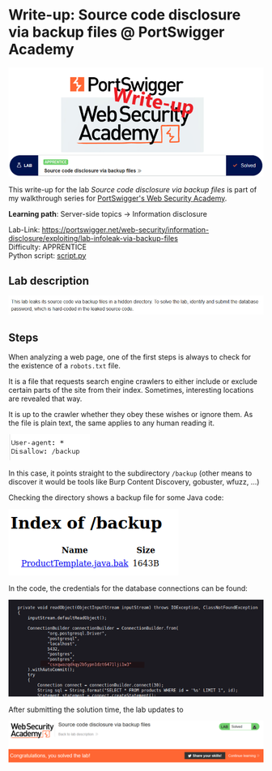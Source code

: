 # Write-up: Source code disclosure via backup files @ PortSwigger Academy

![logo](img/logo.png)

This write-up for the lab *Source code disclosure via backup files* is part of my walkthrough series for [PortSwigger's Web Security Academy](https://portswigger.net/web-security).

**Learning path**: Server-side topics → Information disclosure

Lab-Link: <https://portswigger.net/web-security/information-disclosure/exploiting/lab-infoleak-via-backup-files>  
Difficulty: APPRENTICE  
Python script: [script.py](script.py)  

## Lab description

![Lab description](img/lab_description.png)

## Steps

When analyzing a web page, one of the first steps is always to check for the existence of a `robots.txt` file. 

It is a file that requests search engine crawlers to either include or exclude certain parts of the site from their index. Sometimes, interesting locations are revealed that way.

It is up to the crawler whether they obey these wishes or ignore them. As the file is plain text, the same applies to any human reading it.

![robots.txt](img/robots.txt.png)

In this case, it points straight to the subdirectory `/backup` (other means to discover it would be tools like Burp Content Discovery, gobuster, wfuzz, ...)

Checking the directory shows a backup file for some Java code:

![backup](img/backup.png)

In the code, the credentials for the database connections can be found:

![credentials](img/credentials.png)

After submitting the solution time, the lab updates to

![Lab solved](img/success.png)
